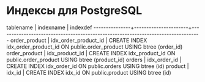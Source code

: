# Индексы для PostgreSQL

   tablename   |      indexname       |                                     indexdef
---------------+----------------------+----------------------------------------------------------------------------------
 order_product | idx_order_product_id | CREATE INDEX idx_order_product_id ON public.order_product USING btree (order_id)
 order_product | idx_product_id       | CREATE INDEX idx_product_id ON public.order_product USING btree (product_id)
 orders        | idx_order_id         | CREATE INDEX idx_order_id ON public.orders USING btree (id)
 product       | idx_id               | CREATE INDEX idx_id ON public.product USING btree (id)

